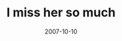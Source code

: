 ---
layout: base.njk
title : 'I miss her so much' 
view_title : 'I miss her so much' 
year : '2007' 
date : '2007-10-10' 
img_file : '/drawing/imisshersomuch.png' 
html_file : 'imisshersomuch' 
next_html : 'itsjustkindofcomplicated.html' 
year_order : '192' 
permalink : "title/{{html_file}}.html"
---